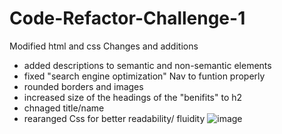 # Code-Refactor-Challenge-1
Modified html and css
Changes and additions
- added descriptions to semantic and non-semantic elements
- fixed "search engine optimization" Nav to funtion properly
- rounded borders and images
- increased size of the headings of the "benifits" to h2
- chnaged title/name
- rearanged Css for better readability/ fluidity
![image](https://user-images.githubusercontent.com/111612523/190932260-998f3673-06c1-4608-84fd-d9364ce3a2dc.png)
